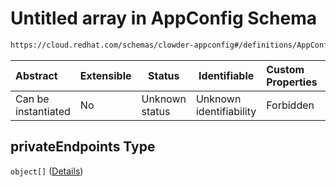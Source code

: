 # Untitled array in AppConfig Schema

```txt
https://cloud.redhat.com/schemas/clowder-appconfig#/definitions/AppConfig/properties/privateEndpoints
```




| Abstract            | Extensible | Status         | Identifiable            | Custom Properties | Additional Properties | Access Restrictions | Defined In                                                    |
| :------------------ | ---------- | -------------- | ----------------------- | :---------------- | --------------------- | ------------------- | ------------------------------------------------------------- |
| Can be instantiated | No         | Unknown status | Unknown identifiability | Forbidden         | Allowed               | none                | [schema.json\*](../../out/schema.json "open original schema") |

## privateEndpoints Type

`object[]` ([Details](schema-definitions-privatedependencyendpoint.md))
